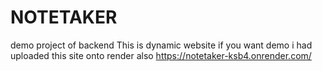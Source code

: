 # NOTETAKER
demo project of backend
This is dynamic website if you want demo i had uploaded this site onto render also   https://notetaker-ksb4.onrender.com/
